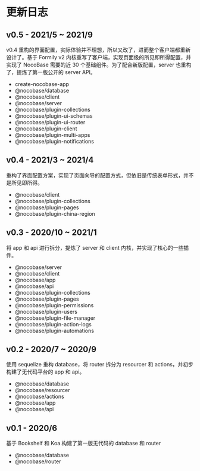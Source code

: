 
# 更新日志

## v0.5 - 2021/5 ~ 2021/9

v0.4 重构的界面配置，实际体验并不理想，所以又改了，进而整个客户端都重新设计了。基于 Formily v2 内核重写了客户端，实现页面级的所见即所得配置，并实现了 NocoBase 需要的近 30 个基础组件。为了配合新版配置，server 也重构了，提炼了第一版公开的 server API。

- create-nocobase-app
- @nocobase/database
- @nocobase/client
- @nocobase/server
- @nocobase/plugin-collections
- @nocobase/plugin-ui-schemas
- @nocobase/plugin-ui-router
- @nocobase/plugin-client
- @nocobase/plugin-multi-apps
- @nocobase/plugin-notifications

## v0.4 - 2021/3 ~ 2021/4

重构了界面配置方案，实现了页面向导的配置方式，但依旧是传统表单形式，并不是所见即所得。

- @nocobase/client
- @nocobase/plugin-collections
- @nocobase/plugin-pages
- @nocobase/plugin-china-region

## v0.3 - 2020/10 ~ 2021/1

将 app 和 api 进行拆分，提炼了 server 和 client 内核，并实现了核心的一些插件。

- @nocobase/server
- @nocobase/client
- @nocobase/app
- @nocobase/api
- @nocobase/plugin-collections
- @nocobase/plugin-pages
- @nocobase/plugin-permissions
- @nocobase/plugin-users
- @nocobase/plugin-file-manager
- @nocobase/plugin-action-logs
- @nocobase/plugin-automations

## v0.2 - 2020/7 ~ 2020/9

使用 sequelize 重构 database，将 router 拆分为 resourcer 和 actions，并初步构建了无代码平台的 app 和 api。

- @nocobase/database
- @nocobase/resourcer
- @nocobase/actions
- @nocobase/app
- @nocobase/api

## v0.1 - 2020/6

基于 Bookshelf 和 Koa 构建了第一版无代码的 database 和 router

- @nocobase/database
- @nocobase/router
